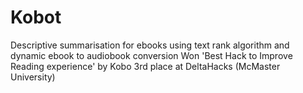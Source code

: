 # Kobot
Descriptive summarisation for ebooks using text rank algorithm and dynamic ebook to audiobook conversion
Won 'Best Hack to Improve Reading experience' by Kobo
3rd place at DeltaHacks (McMaster University)
